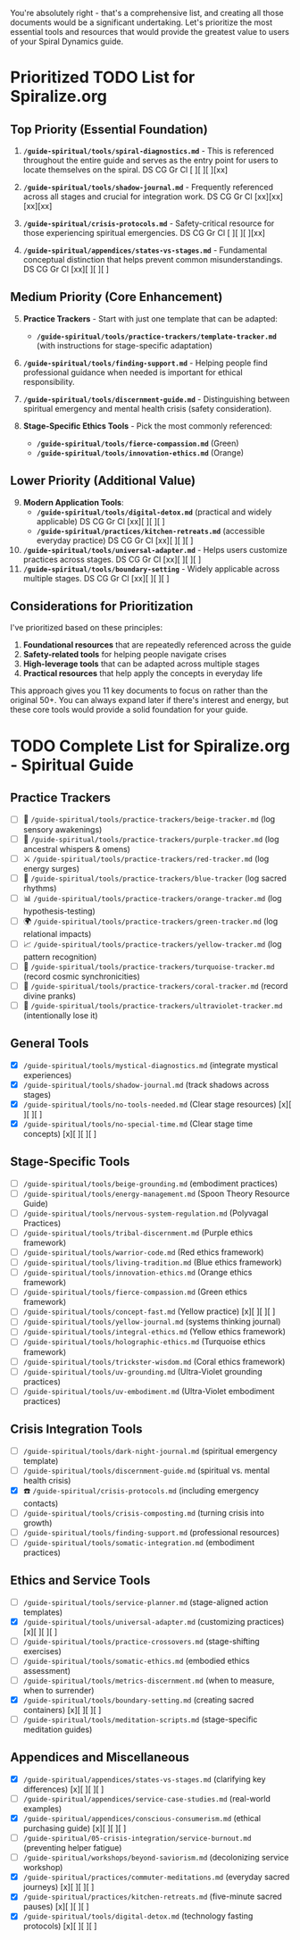 You're absolutely right - that's a comprehensive list, and creating all those documents would be a significant undertaking. Let's prioritize the most essential tools and resources that would provide the greatest value to users of your Spiral Dynamics guide.

# Prioritized TODO List for Spiralize.org

## Top Priority (Essential Foundation)
1. **`/guide-spiritual/tools/spiral-diagnostics.md`** - This is referenced throughout the entire guide and serves as the entry point for users to locate themselves on the spiral.
 DS  CG  Gr  Cl
[  ][  ][  ][xx]

2. **`/guide-spiritual/tools/shadow-journal.md`** - Frequently referenced across all stages and crucial for integration work.
 DS  CG  Gr  Cl
[xx][xx][xx][xx]

3. **`/guide-spiritual/crisis-protocols.md`** - Safety-critical resource for those experiencing spiritual emergencies.
 DS  CG  Gr  Cl
[  ][  ][  ][xx]

4. **`/guide-spiritual/appendices/states-vs-stages.md`** - Fundamental conceptual distinction that helps prevent common misunderstandings.
 DS  CG  Gr  Cl
[xx][  ][  ][  ]

## Medium Priority (Core Enhancement)
5. **Practice Trackers** - Start with just one template that can be adapted:
   - **`/guide-spiritual/tools/practice-trackers/template-tracker.md`** (with instructions for stage-specific adaptation)

6. **`/guide-spiritual/tools/finding-support.md`** - Helping people find professional guidance when needed is important for ethical responsibility.

7. **`/guide-spiritual/tools/discernment-guide.md`** - Distinguishing between spiritual emergency and mental health crisis (safety consideration).

8. **Stage-Specific Ethics Tools** - Pick the most commonly referenced:
   - **`/guide-spiritual/tools/fierce-compassion.md`** (Green)
   - **`/guide-spiritual/tools/innovation-ethics.md`** (Orange)

## Lower Priority (Additional Value)
9. **Modern Application Tools**:
   - **`/guide-spiritual/tools/digital-detox.md`** (practical and widely applicable)
 DS  CG  Gr  Cl
[xx][  ][  ][  ]
   - **`/guide-spiritual/practices/kitchen-retreats.md`** (accessible everyday practice)
 DS  CG  Gr  Cl
[xx][  ][  ][  ]
10. **`/guide-spiritual/tools/universal-adapter.md`** - Helps users customize practices across stages.
 DS  CG  Gr  Cl
[xx][  ][  ][  ]
11. **`/guide-spiritual/tools/boundary-setting`** - Widely applicable across multiple stages.
 DS  CG  Gr  Cl
[xx][  ][  ][  ]

## Considerations for Prioritization

I've prioritized based on these principles:

1. **Foundational resources** that are repeatedly referenced across the guide
2. **Safety-related tools** for helping people navigate crises
3. **High-leverage tools** that can be adapted across multiple stages
4. **Practical resources** that help apply the concepts in everyday life

This approach gives you 11 key documents to focus on rather than the original 50+. You can always expand later if there's interest and energy, but these core tools would provide a solid foundation for your guide.

# TODO Complete List for Spiralize.org - Spiritual Guide

## Practice Trackers
- [ ] 🐾 `/guide-spiritual/tools/practice-trackers/beige-tracker.md` (log sensory awakenings)
- [ ] 🔮 `/guide-spiritual/tools/practice-trackers/purple-tracker.md` (log ancestral whispers & omens)
- [ ] ⚔️ `/guide-spiritual/tools/practice-trackers/red-tracker.md` (log energy surges)  
- [ ] 📿 `/guide-spiritual/tools/practice-trackers/blue-tracker` (log sacred rhythms)  
- [ ] 📊 `/guide-spiritual/tools/practice-trackers/orange-tracker.md` (log hypothesis-testing)  
- [ ] 🌍 `/guide-spiritual/tools/practice-trackers/green-tracker.md` (log relational impacts)  
- [ ] 📈 `/guide-spiritual/tools/practice-trackers/yellow-tracker.md` (log pattern recognition)  
- [ ] 🌌 `/guide-spiritual/tools/practice-trackers/turquoise-tracker.md` (record cosmic synchronicities)  
- [ ] 🎪 `/guide-spiritual/tools/practice-trackers/coral-tracker.md` (record divine pranks)  
- [ ] 📝 `/guide-spiritual/tools/practice-trackers/ultraviolet-tracker.md` (intentionally lose it)  

## General Tools
- [x] `/guide-spiritual/tools/mystical-diagnostics.md` (integrate mystical experiences)
- [x] `/guide-spiritual/tools/shadow-journal.md` (track shadows across stages)
- [x] `/guide-spiritual/tools/no-tools-needed.md` (Clear stage resources)      [x][ ][ ][ ]
- [x] `/guide-spiritual/tools/no-special-time.md` (Clear stage time concepts)  [x][ ][ ][ ]

## Stage-Specific Tools
- [ ] `/guide-spiritual/tools/beige-grounding.md` (embodiment practices)
- [ ] `/guide-spiritual/tools/energy-management.md` (Spoon Theory Resource Guide)
- [ ] `/guide-spiritual/tools/nervous-system-regulation.md` (Polyvagal Practices)
- [ ] `/guide-spiritual/tools/tribal-discernment.md` (Purple ethics framework)
- [ ] `/guide-spiritual/tools/warrior-code.md` (Red ethics framework)
- [ ] `/guide-spiritual/tools/living-tradition.md` (Blue ethics framework)
- [ ] `/guide-spiritual/tools/innovation-ethics.md` (Orange ethics framework)
- [ ] `/guide-spiritual/tools/fierce-compassion.md` (Green ethics framework)
- [ ] `/guide-spiritual/tools/concept-fast.md` (Yellow practice)                    [x][ ][ ][ ]
- [ ] `/guide-spiritual/tools/yellow-journal.md` (systems thinking journal)
- [ ] `/guide-spiritual/tools/integral-ethics.md` (Yellow ethics framework)
- [ ] `/guide-spiritual/tools/holographic-ethics.md` (Turquoise ethics framework)
- [ ] `/guide-spiritual/tools/trickster-wisdom.md` (Coral ethics framework)
- [ ] `/guide-spiritual/tools/uv-grounding.md` (Ultra-Violet grounding practices)
- [ ] `/guide-spiritual/tools/uv-embodiment.md` (Ultra-Violet embodiment practices)

## Crisis Integration Tools
- [ ] `/guide-spiritual/tools/dark-night-journal.md` (spiritual emergency template)
- [ ] `/guide-spiritual/tools/discernment-guide.md` (spiritual vs. mental health crisis)
- [x] ☎️ `/guide-spiritual/crisis-protocols.md` (including emergency contacts)
- [ ] `/guide-spiritual/tools/crisis-composting.md` (turning crisis into growth)
- [ ] `/guide-spiritual/tools/finding-support.md` (professional resources)
- [ ] `/guide-spiritual/tools/somatic-integration.md` (embodiment practices)

## Ethics and Service Tools
- [ ] `/guide-spiritual/tools/service-planner.md` (stage-aligned action templates)
- [x] `/guide-spiritual/tools/universal-adapter.md` (customizing practices) [x][ ][ ][ ]
- [ ] `/guide-spiritual/tools/practice-crossovers.md` (stage-shifting exercises)
- [ ] `/guide-spiritual/tools/somatic-ethics.md` (embodied ethics assessment)
- [ ] `/guide-spiritual/tools/metrics-discernment.md` (when to measure, when to surrender)
- [x] `/guide-spiritual/tools/boundary-setting.md` (creating sacred containers) [x][ ][ ][ ]
- [ ] `/guide-spiritual/tools/meditation-scripts.md` (stage-specific meditation guides)

## Appendices and Miscellaneous
- [x] `/guide-spiritual/appendices/states-vs-stages.md` (clarifying key differences) [x][ ][ ][ ]
- [ ] `/guide-spiritual/appendices/service-case-studies.md` (real-world examples)
- [x] `/guide-spiritual/appendices/conscious-consumerism.md` (ethical purchasing guide) [x][ ][ ][ ]
- [ ] `/guide-spiritual/05-crisis-integration/service-burnout.md` (preventing helper fatigue)
- [ ] `/guide-spiritual/workshops/beyond-saviorism.md` (decolonizing service workshop)
- [x] `/guide-spiritual/practices/commuter-meditations.md` (everyday sacred journeys) [x][ ][ ][ ]
- [x] `/guide-spiritual/practices/kitchen-retreats.md` (five-minute sacred pauses) [x][ ][ ][ ]
- [x] `/guide-spiritual/tools/digital-detox.md` (technology fasting protocols) [x][ ][ ][ ]
